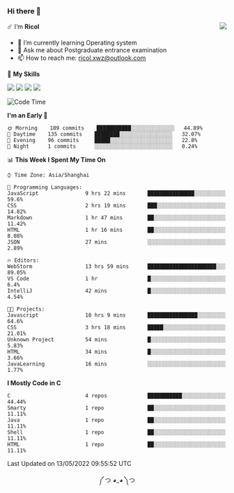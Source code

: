 ### Hi there 👋

<a href="#">
  <img align="right" src="https://github-readme-stats.vercel.app/api?username=Ricolxwz&count_private=true&show_icons=true&theme=prussian" />
</a>

☄️ I‘m **Ricol**

- 🌱 I’m currently learning Operating system
- 💬 Ask me about Postgraduate entrance examination
- 📫 How to reach me: ricol.xwz@outlook.com

🌟 **My Skills**

![](https://img.shields.io/badge/-Git-000000?style=flat-square&logo=git&logoColor=fff)
![](https://img.shields.io/badge/-C-3e74a2?style=flat-square&logo=C&logoColor=fff)
![](https://img.shields.io/badge/-Python-4fc08d?style=flat-square&logo=python&logoColor=fff)
![](https://img.shields.io/badge/-java-ffa500?style=flat-square&logo=java&logoColor=fff)

<!--START_SECTION:waka-->
![Code Time](http://img.shields.io/badge/Code%20Time-131%20hrs%2011%20mins-blue)

**I'm an Early 🐤** 

```text
🌞 Morning    189 commits    ███████████░░░░░░░░░░░░░░   44.89% 
🌆 Daytime    135 commits    ████████░░░░░░░░░░░░░░░░░   32.07% 
🌃 Evening    96 commits     █████░░░░░░░░░░░░░░░░░░░░   22.8% 
🌙 Night      1 commits      ░░░░░░░░░░░░░░░░░░░░░░░░░   0.24%

```


📊 **This Week I Spent My Time On** 

```text
⌚︎ Time Zone: Asia/Shanghai

💬 Programming Languages: 
JavaScript               9 hrs 22 mins       ███████████████░░░░░░░░░░   59.6% 
CSS                      2 hrs 19 mins       ███░░░░░░░░░░░░░░░░░░░░░░   14.82% 
Markdown                 1 hr 47 mins        ██░░░░░░░░░░░░░░░░░░░░░░░   11.42% 
HTML                     1 hr 16 mins        ██░░░░░░░░░░░░░░░░░░░░░░░   8.08% 
JSON                     27 mins             ░░░░░░░░░░░░░░░░░░░░░░░░░   2.89%

🔥 Editors: 
WebStorm                 13 hrs 59 mins      ██████████████████████░░░   89.05% 
VS Code                  1 hr                █░░░░░░░░░░░░░░░░░░░░░░░░   6.4% 
IntelliJ                 42 mins             █░░░░░░░░░░░░░░░░░░░░░░░░   4.54%

🐱‍💻 Projects: 
Javascript               10 hrs 9 mins       ████████████████░░░░░░░░░   64.6% 
CSS                      3 hrs 18 mins       █████░░░░░░░░░░░░░░░░░░░░   21.01% 
Unknown Project          54 mins             █░░░░░░░░░░░░░░░░░░░░░░░░   5.83% 
HTML                     34 mins             █░░░░░░░░░░░░░░░░░░░░░░░░   3.66% 
JavaLearning             16 mins             ░░░░░░░░░░░░░░░░░░░░░░░░░   1.77%

```

**I Mostly Code in C** 

```text
C                        4 repos             ███████████░░░░░░░░░░░░░░   44.44% 
Smarty                   1 repo              ██░░░░░░░░░░░░░░░░░░░░░░░   11.11% 
Java                     1 repo              ██░░░░░░░░░░░░░░░░░░░░░░░   11.11% 
Shell                    1 repo              ██░░░░░░░░░░░░░░░░░░░░░░░   11.11% 
HTML                     1 repo              ██░░░░░░░░░░░░░░░░░░░░░░░   11.11%

```



 Last Updated on 13/05/2022 09:55:52 UTC
<!--END_SECTION:waka-->

<div align="center">
༼ つ ◕_◕ ༽つ
</div>
